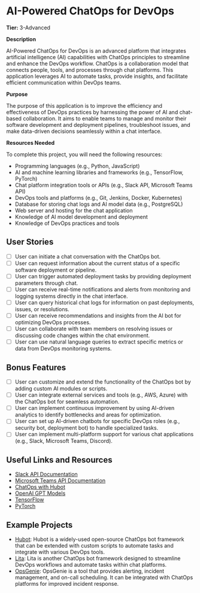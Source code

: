 # AI-Powered ChatOps for DevOps

**Tier:** 3-Advanced

**Description**

AI-Powered ChatOps for DevOps is an advanced platform that integrates artificial intelligence (AI) capabilities with ChatOps principles to streamline and enhance the DevOps workflow. ChatOps is a collaboration model that connects people, tools, and processes through chat platforms. This application leverages AI to automate tasks, provide insights, and facilitate efficient communication within DevOps teams.

**Purpose**

The purpose of this application is to improve the efficiency and effectiveness of DevOps practices by harnessing the power of AI and chat-based collaboration. It aims to enable teams to manage and monitor their software development and deployment pipelines, troubleshoot issues, and make data-driven decisions seamlessly within a chat interface.

**Resources Needed**

To complete this project, you will need the following resources:

- Programming languages (e.g., Python, JavaScript)
- AI and machine learning libraries and frameworks (e.g., TensorFlow, PyTorch)
- Chat platform integration tools or APIs (e.g., Slack API, Microsoft Teams API)
- DevOps tools and platforms (e.g., Git, Jenkins, Docker, Kubernetes)
- Database for storing chat logs and AI model data (e.g., PostgreSQL)
- Web server and hosting for the chat application
- Knowledge of AI model development and deployment
- Knowledge of DevOps practices and tools

## User Stories

- [ ] User can initiate a chat conversation with the ChatOps bot.
- [ ] User can request information about the current status of a specific software deployment or pipeline.
- [ ] User can trigger automated deployment tasks by providing deployment parameters through chat.
- [ ] User can receive real-time notifications and alerts from monitoring and logging systems directly in the chat interface.
- [ ] User can query historical chat logs for information on past deployments, issues, or resolutions.
- [ ] User can receive recommendations and insights from the AI bot for optimizing DevOps processes.
- [ ] User can collaborate with team members on resolving issues or discussing code changes within the chat environment.
- [ ] User can use natural language queries to extract specific metrics or data from DevOps monitoring systems.

## Bonus Features

- [ ] User can customize and extend the functionality of the ChatOps bot by adding custom AI modules or scripts.
- [ ] User can integrate external services and tools (e.g., AWS, Azure) with the ChatOps bot for seamless automation.
- [ ] User can implement continuous improvement by using AI-driven analytics to identify bottlenecks and areas for optimization.
- [ ] User can set up AI-driven chatbots for specific DevOps roles (e.g., security bot, deployment bot) to handle specialized tasks.
- [ ] User can implement multi-platform support for various chat applications (e.g., Slack, Microsoft Teams, Discord).

## Useful Links and Resources

- [Slack API Documentation](https://api.slack.com/)
- [Microsoft Teams API Documentation](https://docs.microsoft.com/en-us/microsoftteams/platform/get-started/get-started-tenant)
- [ChatOps with Hubot](https://hubot.github.com/)
- [OpenAI GPT Models](https://beta.openai.com/models/gpt-3/)
- [TensorFlow](https://www.tensorflow.org/)
- [PyTorch](https://pytorch.org/)

## Example Projects

- [Hubot](https://hubot.github.com/): Hubot is a widely-used open-source ChatOps bot framework that can be extended with custom scripts to automate tasks and integrate with various DevOps tools.
- [Lita](https://www.lita.io/): Lita is another ChatOps bot framework designed to streamline DevOps workflows and automate tasks within chat platforms.
- [OpsGenie](https://www.atlassian.com/software/opsgenie): OpsGenie is a tool that provides alerting, incident management, and on-call scheduling. It can be integrated with ChatOps platforms for improved incident response.